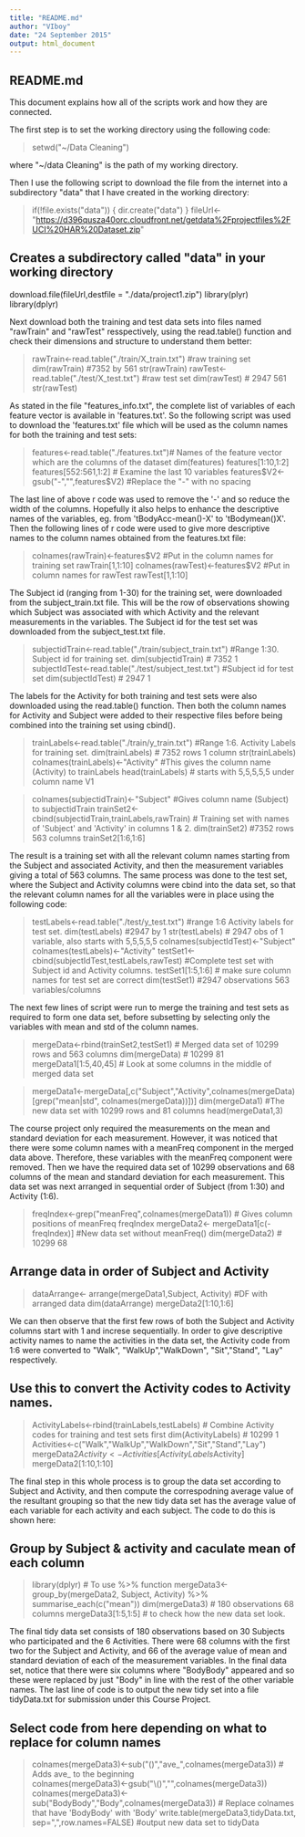 ```yaml
---
title: "README.md"
author: "VIboy"
date: "24 September 2015"
output: html_document
---
```


## README.md

This document explains how all of the scripts work and how they are connected.

The first step is to set the working directory using the following code:

> setwd("~/Data Cleaning")

where "~/data Cleaning" is the path of my working directory.

Then I use the following script to download the file from the internet into a subdirectory "data" that I have created in the working directory:

> if(!file.exists("data")) {
  dir.create("data")
} 
fileUrl<-"https://d396qusza40orc.cloudfront.net/getdata%2Fprojectfiles%2FUCI%20HAR%20Dataset.zip"
## Creates a subdirectory called "data" in your working directory
download.file(fileUrl,destfile = "./data/project1.zip")
library(plyr)
library(dplyr)

Next download both the training and test data sets into files named "rawTrain" and "rawTest" resspectively, using the read.table() function and check their dimensions and structure to understand them better:

> rawTrain<-read.table("./train/X_train.txt") #raw training set
dim(rawTrain) #7352  by 561
str(rawTrain)
rawTest<-read.table("./test/X_test.txt") #raw test set
dim(rawTest) # 2947 561
str(rawTest)

As stated in the file "features_info.txt", the complete list of variables of each feature vector is available in 'features.txt'. So the following script was used to download the 'features.txt' file  which will be used as the column names for both the training and test sets:

> features<-read.table("./features.txt")# Names of the feature vector which are the columns of the dataset
dim(features)
features[1:10,1:2]
features[552:561,1:2] # Examine the last 10 variables
features$V2<-gsub("-","",features$V2) #Replace the "-" with no spacing

The last line of above r code was used to remove the '-' and so reduce the width of the columns. Hopefully it also helps to enhance the descriptive names of the variables, eg. from 'tBodyAcc-mean()-X' to 'tBodymean()X'. 
Then the following lines of r code were used to give more descriptive names to the column names obtained from the features.txt file:

> colnames(rawTrain)<-features$V2 #Put in the column names for training set
rawTrain[1,1:10]
colnames(rawTest)<-features$V2 #Put in column names for rawTest
rawTest[1,1:10]

The Subject id (ranging from 1-30) for the training set, were downloaded from the subject_train.txt file. This will be the row of observations showing which Subject was associated with which Activity and the relevant measurements in the variables. The Subject id for the test set was downloaded from the subject_test.txt file.

> subjectidTrain<-read.table("./train/subject_train.txt") #Range 1:30. Subject id for training set.
dim(subjectidTrain) # 7352 1
subjectIdTest<-read.table("./test/subject_test.txt") #Subject id for test set
dim(subjectIdTest) # 2947 1

The labels for the Activity for both training and test sets were also downloaded using the read.table() function. Then both the column names for Activity and Subject were added to their respective files before being combined into the training set using cbind().

> trainLabels<-read.table("./train/y_train.txt") #Range 1:6. Activity Labels for training set.
dim(trainLabels) # 7352 rows 1 column
str(trainLabels)
colnames(trainLabels)<-"Activity" #This gives the column name (Activity) to trainLabels
head(trainLabels) # starts with 5,5,5,5,5 under column name V1

> colnames(subjectidTrain)<-"Subject" #Gives column name (Subject) to subjectidTrain
trainSet2<-cbind(subjectidTrain,trainLabels,rawTrain) # Training set with names of 'Subject' and 'Activity' in columns 1 & 2.
dim(trainSet2) #7352 rows  563 columns
trainSet2[1:6,1:6]

The result is a training set with all the relevant column names starting from the Subject and associated Activity, and then the measurement variables giving a total of 563 columns.
The same process was done to the test set, where the Subject and Activity columns were cbind into the data set, so that the relevant column names for all the variables were in place using the following code:

> testLabels<-read.table("./test/y_test.txt") #range 1:6 Activity labels for test set.
dim(testLabels) #2947 by 1
str(testLabels) # 2947 obs of 1 variable, also starts with 5,5,5,5,5
colnames(subjectIdTest)<-"Subject"
colnames(testLabels)<-"Activity"
testSet1<-cbind(subjectIdTest,testLabels,rawTest) #Complete test set with Subject id and Activity columns.
testSet1[1:5,1:6] # make sure column names for test set are correct
dim(testSet1) #2947 observations  563 variables/columns

The next few lines of script were run to merge the training and test sets as required to form one data set, before subsetting by selecting only the variables with mean and std of the column names.

> mergeData<-rbind(trainSet2,testSet1) # Merged data set of 10299 rows and 563 columns
dim(mergeData) # 10299 81
mergeData1[1:5,40,45] # Look at some columns in the middle of merged data set

> mergeData1<-mergeData[,c("Subject","Activity",colnames(mergeData)[grep("mean|std", colnames(mergeData))])]
dim(mergeData1) #The new data set with 10299 rows and 81 columns
head(mergeData1,3)


The course project only required the measurements on the mean and standard deviation for each measurement. However, it was noticed that there were some column names with a meanFreq component in the merged data above. Therefore, these variables with the meanFreq component were removed. Then we have the required data set of 10299 observations and 68 columns of the mean and standard deviation for each measurement. This data set was next arranged in sequential order of Subject (from 1:30) and Activity (1:6).

> freqIndex<-grep("meanFreq",colnames(mergeData1)) # Gives column positions of meanFreq 
freqIndex
mergeData2<- mergeData1[c(-freqIndex)] #New data set without meanFreq()
dim(mergeData2) # 10299 68

## Arrange data in order of Subject and Activity
> dataArrange<- arrange(mergeData1,Subject, Activity) #DF with arranged data
dim(dataArrange)
mergeData2[1:10,1:6]

We can then observe that the first few rows of both the Subject and Activity columns start with 1 and increse sequentially.
In order to give descriptive activity names to name the activities in the data set, the Activity code from 1:6 were converted to "Walk", "WalkUp","WalkDown", "Sit","Stand", "Lay" respectively.

## Use this to convert the Activity codes to Activity names.
> ActivityLabels<-rbind(trainLabels,testLabels) # Combine Activity codes for training and test sets first
dim(ActivityLabels) # 10299 1
Activities<-c("Walk","WalkUp","WalkDown","Sit","Stand","Lay")
mergeData2$Activity<-Activities[ActivityLabels$Activity]
mergeData2[1:10,1:10]

The final step in this whole process is to group the data set according to Subject and Activity, and then compute the correspodning average value of the resultant grouping so that the new tidy data set has the average value of each variable for each activity and each subject. The code to do this is shown here:

## Group by Subject & activity and caculate mean of each column
> library(dplyr) # To use %>% function
mergeData3<-group_by(mergeData2, Subject, Activity) %>% summarise_each(c("mean"))
dim(mergeData3) # 180 observations 68 columns
mergeData3[1:5,1:5] # to check how the new data set look.

The final tidy data set consists of 180 observations based on 30 Subjects who participated and the 6 Activities. There were 68 columns with the first two for the Subject and Activity, and 66 of the average value of mean and standard deviation of each of the measurement variables.
In the final data set, notice that there were six columns where "BodyBody" appeared and so these were replaced by just "Body" in line with the rest of the other variable names. The last line of code is to output the new tidy set into a file tidyData.txt for submission under this Course Project.

## Select code from here depending on what to replace for column names
> colnames(mergeData3)<-sub("()","ave_",colnames(mergeData3)) # Adds ave_ to the beginning  
colnames(mergeData3)<-gsub("\\()","",colnames(mergeData3))
colnames(mergeData3)<-sub("BodyBody","Body",colnames(mergeData3)) # Replace colnames that have 'BodyBody' with 'Body'
write.table(mergeData3,tidyData.txt, sep=",",row.names=FALSE) #output new data set to tidyData
